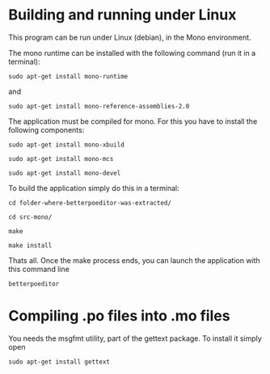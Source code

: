 Building and running under Linux
================================

This program can be run under Linux (debian), in the Mono environment.

The mono runtime can be installed with the following command (run it in a terminal):

`sudo apt-get install mono-runtime`

and

`sudo apt-get install mono-reference-assemblies-2.0`

The application must be compiled for mono. For this you have to install the following components:

`sudo apt-get install mono-xbuild`

`sudo apt-get install mono-mcs`

`sudo apt-get install mono-devel`


To build the application simply do this in a terminal:

`cd folder-where-betterpoeditor-was-extracted/`

`cd src-mono/`

`make`

`make install`


Thats all. Once the make process ends, you can launch the application with this command line

`betterpoeditor`

Compiling .po files into .mo files
==================================
You needs the msgfmt utility, part of the gettext package. To install it simply open

`sudo apt-get install gettext`
